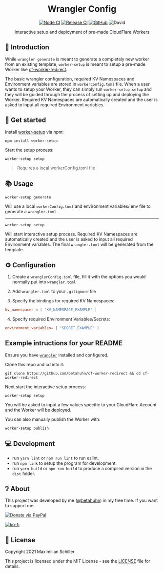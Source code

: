 <div align="center">

# Wrangler Config

[![Node CI](https://github.com/BetaHuhn/worker-setup/workflows/Node%20CI/badge.svg)](https://github.com/BetaHuhn/worker-setup/actions?query=workflow%3A%22Node+CI%22) [![Release CI](https://github.com/BetaHuhn/worker-setup/workflows/Release%20CI/badge.svg)](https://github.com/BetaHuhn/worker-setup/actions?query=workflow%3A%22Release+CI%22) [![GitHub](https://img.shields.io/github/license/mashape/apistatus.svg)](https://github.com/BetaHuhn/worker-setup/blob/master/LICENSE) ![David](https://img.shields.io/david/betahuhn/worker-setup)

Interactive setup and deployment of pre-made CloudFlare Workers

</div>

## 👋 Introduction

While `wrangler generate` is meant to generate a completely new worker from an existing template, `worker-setup` is meant to setup a pre-made Worker like [cf-worker-redirect](https://github.com/BetaHuhn/cf-worker-redirect).

The basic wrangler configuration, required KV Namespaces and Environment variables are stored in `workerConfig.toml` file. When a user wants to setup your Worker, they can simply run `worker-setup setup` and they will be guided through the process of setting up and deploying the Worker. Required KV Namespaces are automatically created and the user is asked to input all required Environment variables.

## 🚀 Get started

Install [worker-setup](https://github.com/BetaHuhn/worker-setup) via npm:

```shell
npm install worker-setup
```

Start the setup process:

```shell
worker-setup setup
```

> Requires a local workerConfig.toml file

## 📚 Usage

```
worker-setup generate
```

Will use a local `workerConfig.toml` and environment variables/.env file to generate a `wrangler.toml`

---

```
worker-setup setup
```

Will start interactive setup process. Required KV Namespaces are automatically created and the user is asked to input all required Environment variables. The final `wrangler.toml` will be generated from the template.

## ⚙️ Configuration

1) Create a `wranglerConfig.toml` file, fill it with the options you would normally put into `wrangler.toml`

2) Add `wrangler.toml` to your `.gitignore` file

3) Specify the bindings for required KV Namespaces:

```toml
kv_namespaces = [ "KV_NAMESPACE_EXAMPLE" ]
```

4) Specify required Environment Variables/Secrets:

```toml
environment_variables= [ "SECRET_EXAMPLE" ]
```

## Example intructions for your README

Ensure you have [`wrangler`](https://github.com/cloudflare/wrangler) installed and configured.

Clone this repo and cd into it:

```shell
git clone https://github.com/betahuhn/cf-worker-redirect && cd cf-worker-redirect
```

Next start the interactive setup process:

```shell
worker-setup setup
```

You will be asked to input a few values specific to your CloudFlare Account and the Worker will be deployed.

You can also manually publish the Worker with:

```shell
worker-setup publish
```

## 💻 Development

- run `yarn lint` or `npm run lint` to run eslint.
- run `npm link` to setup the program for development.
- run `yarn build` or `npm run build` to produce a compiled version in the `dist` folder.

## ❔ About

This project was developed by me ([@betahuhn](https://github.com/BetaHuhn)) in my free time. If you want to support me:

[![Donate via PayPal](https://img.shields.io/badge/paypal-donate-009cde.svg)](https://www.paypal.com/cgi-bin/webscr?cmd=_s-xclick&hosted_button_id=394RTSBEEEFEE)

[![ko-fi](https://ko-fi.com/img/githubbutton_sm.svg)](https://ko-fi.com/F1F81S2RK)

## 📄 License

Copyright 2021 Maximilian Schiller

This project is licensed under the MIT License - see the [LICENSE](LICENSE) file for details.
